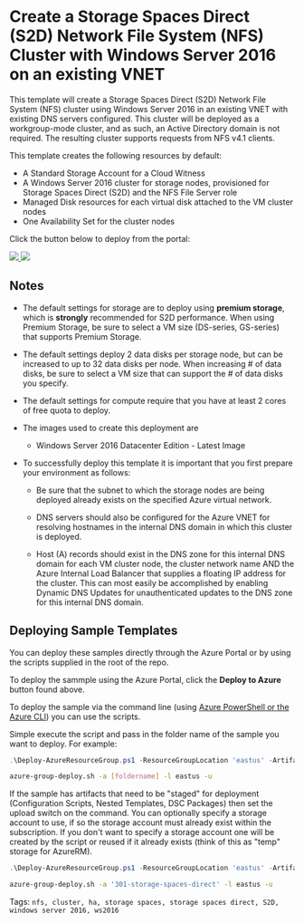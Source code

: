 # Create a Storage Spaces Direct (S2D) Network File System (NFS) Cluster with Windows Server 2016 on an existing VNET
This template will create a Storage Spaces Direct (S2D) Network File System (NFS) cluster using Windows Server 2016 in an existing VNET with existing DNS servers configured.  This cluster will be deployed as a workgroup-mode cluster, and as such, an Active Directory domain is not required.  The resulting cluster supports requests from NFS v4.1 clients.

This template creates the following resources by default:

+   A Standard Storage Account for a Cloud Witness
+	A Windows Server 2016 cluster for storage nodes, provisioned for Storage Spaces Direct (S2D) and the NFS File Server role
+   Managed Disk resources for each virtual disk attached to the VM cluster nodes
+	One Availability Set for the cluster nodes

Click the button below to deploy from the portal:

<a href="https://portal.azure.com/#create/Microsoft.Template/uri/https%3A%2F%2Fraw.githubusercontent.com%2Frobotechredmond%2F301-nfs-storage-spaces-direct-md%2Fmaster%2Fazuredeploy.json" target="_blank">
    <img src="http://azuredeploy.net/deploybutton.png"/>
</a>
<a href="http://armviz.io/#/?load=https%3A%2F%2Fraw.githubusercontent.com%2Frobotechredmond%2F301-nfs-storage-spaces-direct-md%2Fmaster%2Fazuredeploy.json" target="_blank">
    <img src="http://armviz.io/visualizebutton.png"/>
</a>

## Notes

+	The default settings for storage are to deploy using **premium storage**, which is **strongly** recommended for S2D performance.  When using Premium Storage, be sure to select a VM size (DS-series, GS-series) that supports Premium Storage.

+   The default settings deploy 2 data disks per storage node, but can be increased to up to 32 data disks per node.  When increasing # of data disks, be sure to select a VM size that can support the # of data disks you specify.

+ 	The default settings for compute require that you have at least 2 cores of free quota to deploy.

+ 	The images used to create this deployment are
	+ 	Windows Server 2016 Datacenter Edition - Latest Image

+	To successfully deploy this template it is important that you first prepare your environment as follows:

    +   Be sure that the subnet to which the storage nodes are being deployed already exists on the specified Azure virtual network.

    +   DNS servers should also be configured for the Azure VNET for resolving hostnames in the internal DNS domain in which this cluster is deployed.  
    
    +   Host (A) records should exist in the DNS zone for this internal DNS domain for each VM cluster node, the cluster network name AND the Azure Internal Load Balancer that supplies a floating IP address for the cluster.  This can most easily be accomplished by enabling Dynamic DNS Updates for unauthenticated updates to the DNS zone for this internal DNS domain.
    
## Deploying Sample Templates

You can deploy these samples directly through the Azure Portal or by using the scripts supplied in the root of the repo.

To deploy the sammple using the Azure Portal, click the **Deploy to Azure** button found above.

To deploy the sample via the command line (using [Azure PowerShell or the Azure CLI](https://azure.microsoft.com/en-us/downloads/)) you can use the scripts.

Simple execute the script and pass in the folder name of the sample you want to deploy.  For example:

```PowerShell
.\Deploy-AzureResourceGroup.ps1 -ResourceGroupLocation 'eastus' -ArtifactsStagingDirectory '[foldername]'
```
```bash
azure-group-deploy.sh -a [foldername] -l eastus -u
```
If the sample has artifacts that need to be "staged" for deployment (Configuration Scripts, Nested Templates, DSC Packages) then set the upload switch on the command.
You can optionally specify a storage account to use, if so the storage account must already exist within the subscription.  If you don't want to specify a storage account
one will be created by the script or reused if it already exists (think of this as "temp" storage for AzureRM).

```PowerShell
.\Deploy-AzureResourceGroup.ps1 -ResourceGroupLocation 'eastus' -ArtifactsStagingDirectory '301-storage-spaces-direct' -UploadArtifacts 
```
```bash
azure-group-deploy.sh -a '301-storage-spaces-direct' -l eastus -u
```

Tags: ``nfs, cluster, ha, storage spaces, storage spaces direct, S2D, windows server 2016, ws2016``
